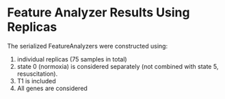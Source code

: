 # Feature Analyzer Results Using Replicas
The serialized FeatureAnalyzers were constructed using:
1. individual replicas (75 samples in total)
1. state 0 (normoxia) is considered separately (not combined with state 5,
resuscitation).
1. T1 is included
1. All genes are considered
